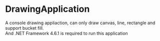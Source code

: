 # DrawingApplication
A console drawing appliaction, can only draw canvas, line, rectangle and support bucket fill.
<br/>
And .NET Framework 4.6.1 is required to run this application

